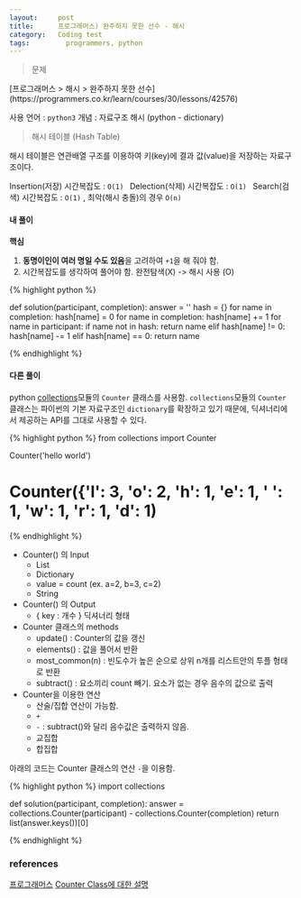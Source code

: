```yaml
---
layout:     post
title:      프로그래머스) 완주하지 못한 선수 - 해시
category:   Coding test
tags: 		  programmers, python
---
```


<blockquote>문제</blockquote>
[프로그래머스 > 해시 > 완주하지 못한 선수](https://programmers.co.kr/learn/courses/30/lessons/42576)

사용 언어 : `python3`
개념 : 자료구조 해시 (python - dictionary)

<blockquote>해시 테이블 (Hash Table)</blockquote>
해시 테이블은 연관배열 구조를 이용하여 키(key)에 결과 값(value)을 저장하는 자료구조이다.

Insertion(저장) 시간복잡도 : `O(1) `
Delection(삭제) 시간복잡도 : `O(1) `
Search(검색) 시간복잡도 : `O(1)` , 최악(해시 충돌)의 경우 `O(n)`


#### 내 풀이

**핵심**
1) **동명이인이 여러 명일 수도 있음**을 고려하여 `+1`을 해 줘야 함.
2) 시간복잡도를 생각하여 풀어야 함. 완전탐색(X) -> 해시 사용 (O)


{% highlight python %}

def solution(participant, completion):
    answer = ''
    hash = {}
    for name in completion:
        hash[name] = 0
    for name in completion:
        hash[name] += 1
    for name in participant:
        if name not in hash:
            return name
        elif hash[name] != 0:
            hash[name] -= 1
        elif hash[name] == 0:
            return name

{% endhighlight %}



<p><h4>다른 풀이</h4></p>

python [collections](https://www.daleseo.com/python-collections-counter/)모듈의 `Counter` 클래스를 사용함.
`collections`모듈의 `Counter`클래스는 파이썬의 기본 자료구조인 `dictionary`를 확장하고 있기 때문에, 딕셔너리에서 제공하는 API를 그대로 사용할 수 있다.

{% highlight python %}
from collections import Counter

Counter('hello world')

# Counter({'l': 3, 'o': 2, 'h': 1, 'e': 1, ' ': 1, 'w': 1, 'r': 1, 'd': 1)
{% endhighlight %}

- Counter() 의 Input
    - List
    - Dictionary
    - value = count (ex. a=2, b=3, c=2)
    - String
- Counter() 의 Output
    - { key : 개수 } 딕셔너리 형태
- Counter 클래스의 methods
    - update() : Counter의 값을 갱신
    - elements() : 값을 풀어서 반환
    - most_common(n) : 빈도수가 높은 순으로 상위 n개를 리스트안의 투플 형태로 반환
    - subtract() : 요소끼리 count 빼기. 요소가 없는 경우 음수의 값으로 출력
- Counter을 이용한 연산
    - 산술/집합 연산이 가능함.
    - `+`
    - `-` : subtract()와 달리 음수값은 출력하지 않음.
    - 교집합
    - 합집합


아래의 코드는 Counter 클래스의 연산 `-`을 이용함.




{% highlight python %}
import collections


def solution(participant, completion):
    answer = collections.Counter(participant) - collections.Counter(completion)
    return list(answer.keys())[0]

{% endhighlight %}

### references
[프로그래머스](https://programmers.co.kr/learn/courses/30/lessons/42576)
[Counter Class에 대한 설명](https://excelsior-cjh.tistory.com/94)
